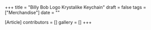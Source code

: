 +++
title = "Billy Bob Logo Krystalike Keychain"
draft = false
tags = ["Merchandise"]
date = ""

[Article]
contributors = []
gallery = []
+++